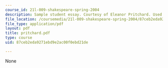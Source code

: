 ```yaml
---
course_id: 21l-009-shakespeare-spring-2004
description: Sample student essay. Courtesy of Eleanor Pritchard. Used with permission.
file_location: /coursemedia/21l-009-shakespeare-spring-2004/87ceb2eda9271ebd9e2ac00f0ebd21de_pritchard.pdf
file_type: application/pdf
layout: pdf
title: pritchard.pdf
type: course
uid: 87ceb2eda9271ebd9e2ac00f0ebd21de

---
```

None